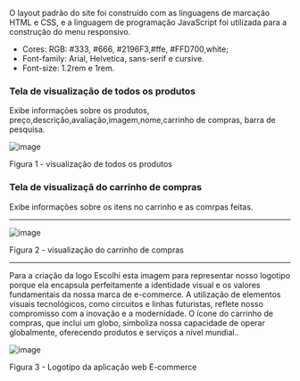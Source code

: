 


O layout padrão do site foi construído com as linguagens de marcação HTML e CSS, e a linguagem de programação JavaScript foi utilizada para a construção do menu responsivo.

<ul>
<li>Cores: RGB:  #333, #666,  #2196F3,#ffe, #FFD700,white;</li>
<li>Font-family: Arial, Helvetica, sans-serif e cursive.</li>
<li>Font-size:  1.2rem e 1rem. </li>
</ul>
<h3><b>Tela de visualização de todos os produtos</b></h3>
<p>Exibe informações sobre os produtos, preço,descrição,avaliação,imagem,nome,carrinho de compras, barra de pesquisa.</p>

![image](https://github.com/ICEI-PUC-Minas-PMV-ADS/pmv-ads-2024-1-e1-proj-web-t7-projeto-e-commerce/assets/162747850/f29add89-698e-48b4-9317-492da6293537)
<figcaption> Figura 1 - visualização de todos os produtos
<h3><b>Tela de visualizaçã do carrinho de compras</b></h3>
<p>Exibe informações sobre os itens no carrinho e as comrpas feitas.</p>
<hr>

![image](https://github.com/ICEI-PUC-Minas-PMV-ADS/pmv-ads-2024-1-e1-proj-web-t7-projeto-e-commerce/assets/162747850/87136a88-23c0-4c38-be58-d1dbb1ac6e01)
<figcaption> Figura 2 - visualização  do carrinho de compras

  <hr>
  
<p>Para a criação da logo Escolhi esta imagem para representar nosso logotipo porque ela encapsula perfeitamente a identidade visual e os valores fundamentais da nossa marca de e-commerce. A utilização de elementos visuais tecnológicos, como circuitos e linhas futuristas, reflete nosso compromisso com a inovação e a modernidade. O ícone do carrinho de compras, que inclui um globo, simboliza nossa capacidade de operar globalmente, oferecendo produtos e serviços a nível mundial..</p>

![image](https://github.com/ICEI-PUC-Minas-PMV-ADS/pmv-ads-2024-1-e1-proj-web-t7-projeto-e-commerce/assets/162747850/a1c7cff8-cca6-4862-93f6-92fab9e907f7)

   <figcaption>Figura 3 - Logotipo da aplicação web E-commerce
  
